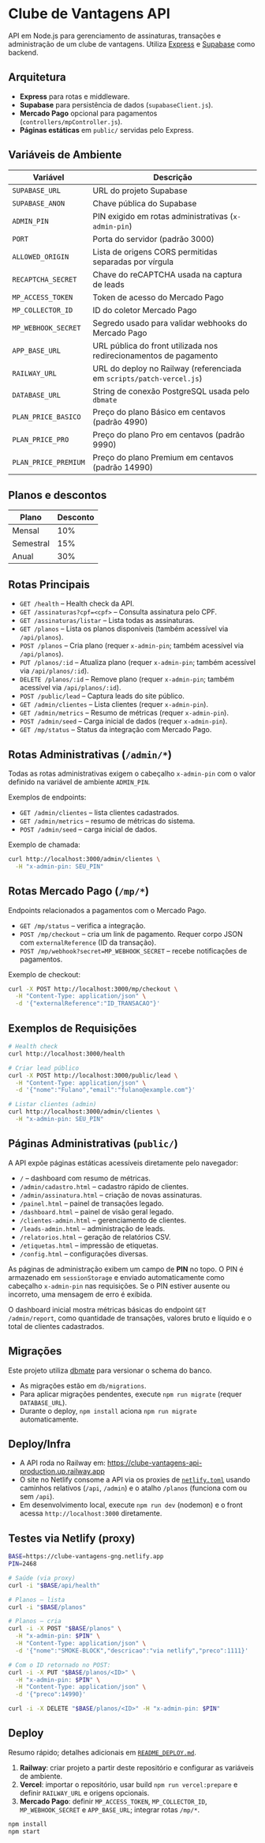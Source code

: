 # Clube de Vantagens API

API em Node.js para gerenciamento de assinaturas, transações e administração de um clube de vantagens. Utiliza [Express](https://expressjs.com/) e [Supabase](https://supabase.com/) como backend.

## Arquitetura
- **Express** para rotas e middleware.
- **Supabase** para persistência de dados (`supabaseClient.js`).
- **Mercado Pago** opcional para pagamentos (`controllers/mpController.js`).
- **Páginas estáticas** em `public/` servidas pelo Express.

## Variáveis de Ambiente
| Variável | Descrição |
|---------|-----------|
| `SUPABASE_URL` | URL do projeto Supabase |
| `SUPABASE_ANON` | Chave pública do Supabase |
| `ADMIN_PIN` | PIN exigido em rotas administrativas (`x-admin-pin`) |
| `PORT` | Porta do servidor (padrão 3000) |
| `ALLOWED_ORIGIN` | Lista de origens CORS permitidas separadas por vírgula |
| `RECAPTCHA_SECRET` | Chave do reCAPTCHA usada na captura de leads |
| `MP_ACCESS_TOKEN` | Token de acesso do Mercado Pago |
| `MP_COLLECTOR_ID` | ID do coletor Mercado Pago |
| `MP_WEBHOOK_SECRET` | Segredo usado para validar webhooks do Mercado Pago |
| `APP_BASE_URL` | URL pública do front utilizada nos redirecionamentos de pagamento |
| `RAILWAY_URL` | URL do deploy no Railway (referenciada em `scripts/patch-vercel.js`) |
| `DATABASE_URL` | String de conexão PostgreSQL usada pelo `dbmate` |
| `PLAN_PRICE_BASICO` | Preço do plano Básico em centavos (padrão 4990) |
| `PLAN_PRICE_PRO` | Preço do plano Pro em centavos (padrão 9990) |
| `PLAN_PRICE_PREMIUM` | Preço do plano Premium em centavos (padrão 14990) |

## Planos e descontos
| Plano | Desconto |
|-------|----------|
| Mensal | 10% |
| Semestral | 15% |
| Anual | 30% |

## Rotas Principais
- `GET /health` – Health check da API.
- `GET /assinaturas?cpf=<cpf>` – Consulta assinatura pelo CPF.
- `GET /assinaturas/listar` – Lista todas as assinaturas.
- `GET /planos` – Lista os planos disponíveis (também acessível via `/api/planos`).
- `POST /planos` – Cria plano (requer `x-admin-pin`; também acessível via `/api/planos`).
- `PUT /planos/:id` – Atualiza plano (requer `x-admin-pin`; também acessível via `/api/planos/:id`).
- `DELETE /planos/:id` – Remove plano (requer `x-admin-pin`; também acessível via `/api/planos/:id`).
- `POST /public/lead` – Captura leads do site público.
- `GET /admin/clientes` – Lista clientes (requer `x-admin-pin`).
- `GET /admin/metrics` – Resumo de métricas (requer `x-admin-pin`).
- `POST /admin/seed` – Carga inicial de dados (requer `x-admin-pin`).
- `GET /mp/status` – Status da integração com Mercado Pago.

## Rotas Administrativas (`/admin/*`)
Todas as rotas administrativas exigem o cabeçalho `x-admin-pin` com o valor
definido na variável de ambiente `ADMIN_PIN`.

Exemplos de endpoints:

- `GET /admin/clientes` – lista clientes cadastrados.
- `GET /admin/metrics` – resumo de métricas do sistema.
- `POST /admin/seed` – carga inicial de dados.

Exemplo de chamada:

```bash
curl http://localhost:3000/admin/clientes \
  -H "x-admin-pin: SEU_PIN"
```

## Rotas Mercado Pago (`/mp/*`)
Endpoints relacionados a pagamentos com o Mercado Pago.

- `GET /mp/status` – verifica a integração.
- `POST /mp/checkout` – cria um link de pagamento. Requer corpo JSON com
  `externalReference` (ID da transação).
- `POST /mp/webhook?secret=MP_WEBHOOK_SECRET` – recebe notificações de
  pagamentos.

Exemplo de checkout:

```bash
curl -X POST http://localhost:3000/mp/checkout \
  -H "Content-Type: application/json" \
  -d '{"externalReference":"ID_TRANSACAO"}'
```

## Exemplos de Requisições
```bash
# Health check
curl http://localhost:3000/health

# Criar lead público
curl -X POST http://localhost:3000/public/lead \
  -H "Content-Type: application/json" \
  -d '{"nome":"Fulano","email":"fulano@example.com"}'

# Listar clientes (admin)
curl http://localhost:3000/admin/clientes \
  -H "x-admin-pin: SEU_PIN"
```

## Páginas Administrativas (`public/`)
A API expõe páginas estáticas acessíveis diretamente pelo navegador:

- `/` – dashboard com resumo de métricas.
- `/admin/cadastro.html` – cadastro rápido de clientes.
- `/admin/assinatura.html` – criação de novas assinaturas.
- `/painel.html` – painel de transações legado.
- `/dashboard.html` – painel de visão geral legado.
- `/clientes-admin.html` – gerenciamento de clientes.
- `/leads-admin.html` – administração de leads.
- `/relatorios.html` – geração de relatórios CSV.
- `/etiquetas.html` – impressão de etiquetas.
- `/config.html` – configurações diversas.

As páginas de administração exibem um campo de **PIN** no topo. O PIN é
armazenado em `sessionStorage` e enviado automaticamente como cabeçalho
`x-admin-pin` nas requisições. Se o PIN estiver ausente ou incorreto, uma
mensagem de erro é exibida.

O dashboard inicial mostra métricas básicas do endpoint
`GET /admin/report`, como quantidade de transações, valores bruto e
líquido e o total de clientes cadastrados.

## Migrações
Este projeto utiliza [dbmate](https://github.com/amacneil/dbmate) para versionar o schema do banco.

- As migrações estão em `db/migrations`.
- Para aplicar migrações pendentes, execute `npm run migrate` (requer `DATABASE_URL`).
- Durante o deploy, `npm install` aciona `npm run migrate` automaticamente.

## Deploy/Infra

- A API roda no Railway em: https://clube-vantagens-api-production.up.railway.app
- O site no Netlify consome a API via os proxies de [`netlify.toml`](netlify.toml) usando caminhos relativos (`/api`, `/admin`) e o atalho `/planos` (funciona com ou sem `/api`).
- Em desenvolvimento local, execute `npm run dev` (nodemon) e o front acessa `http://localhost:3000` diretamente.

## Testes via Netlify (proxy)

```bash
BASE=https://clube-vantagens-gng.netlify.app
PIN=2468

# Saúde (via proxy)
curl -i "$BASE/api/health"

# Planos – lista
curl -i "$BASE/planos"

# Planos – cria
curl -i -X POST "$BASE/planos" \
  -H "x-admin-pin: $PIN" \
  -H "Content-Type: application/json" \
  -d '{"nome":"SMOKE-BLOCK","descricao":"via netlify","preco":1111}'

# Com o ID retornado no POST:
curl -i -X PUT "$BASE/planos/<ID>" \
  -H "x-admin-pin: $PIN" \
  -H "Content-Type: application/json" \
  -d '{"preco":14990}'

curl -i -X DELETE "$BASE/planos/<ID>" -H "x-admin-pin: $PIN"
```

## Deploy
Resumo rápido; detalhes adicionais em [`README_DEPLOY.md`](README_DEPLOY.md).
1. **Railway**: criar projeto a partir deste repositório e configurar as variáveis de ambiente.
2. **Vercel**: importar o repositório, usar build `npm run vercel:prepare` e definir `RAILWAY_URL` e origens opcionais.
3. **Mercado Pago**: definir `MP_ACCESS_TOKEN`, `MP_COLLECTOR_ID`, `MP_WEBHOOK_SECRET` e `APP_BASE_URL`; integrar rotas `/mp/*`.

```bash
npm install
npm start
```
